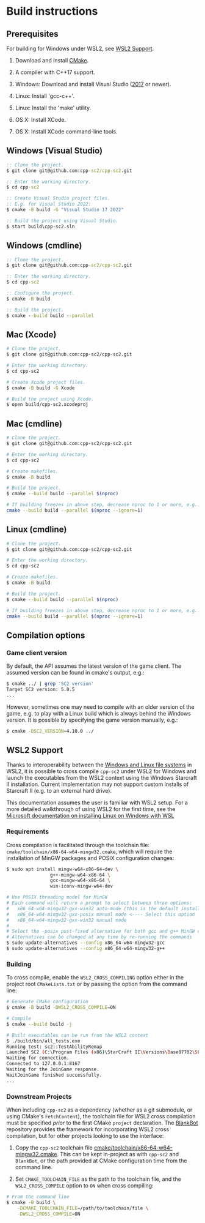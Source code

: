 # Build instructions

## Prerequisites

For building for Windows under WSL2, see [WSL2 Support](#wsl2-support).

1. Download and install [CMake](https://cmake.org/download/).

2. A compiler with C++17 support.

3. Windows: Download and install Visual Studio ([2017](https://www.visualstudio.com/downloads/) or newer).

4. Linux: Install 'gcc-c++'.

5. Linux: Install the 'make' utility.

6. OS X: Install XCode.

7. OS X: Install XCode command-line tools.

## Windows (Visual Studio)
```bat
:: Clone the project.
$ git clone git@github.com:cpp-sc2/cpp-sc2.git

:: Enter the working directory.
$ cd cpp-sc2

:: Create Visual Studio project files.
:: E.g. for Visual Studio 2022:
$ cmake -B build -G "Visual Studio 17 2022"

:: Build the project using Visual Studio.
$ start build\cpp-sc2.sln
```

## Windows (cmdline)
```bat
:: Clone the project.
$ git clone git@github.com:cpp-sc2/cpp-sc2.git

:: Enter the working directory.
$ cd cpp-sc2

:: Configure the project.
$ cmake -B build

:: Build the project.
$ cmake --build build --parallel
```

## Mac (Xcode)
```bash
# Clone the project.
$ git clone git@github.com:cpp-sc2/cpp-sc2.git

# Enter the working directory.
$ cd cpp-sc2

# Create Xcode project files.
$ cmake -B build -G Xcode

# Build the project using Xcode.
$ open build/cpp-sc2.xcodeproj
```

## Mac (cmdline)
```bash
# Clone the project.
$ git clone git@github.com:cpp-sc2/cpp-sc2.git

# Enter the working directory.
$ cd cpp-sc2

# Create makefiles.
$ cmake -B build

# Build the project.
$ cmake --build build --parallel $(nproc)

# If building freezes in above step, decrease nproc to 1 or more, e.g.:
cmake --build build --parallel $(nproc --ignore=1)
```

## Linux (cmdline)
```bash
# Clone the project.
$ git clone git@github.com:cpp-sc2/cpp-sc2.git

# Enter the working directory.
$ cd cpp-sc2

# Create makefiles.
$ cmake -B build

# Build the project.
$ cmake --build build --parallel $(nproc)

# If building freezes in above step, decrease nproc to 1 or more, e.g.:
cmake --build build --parallel $(nproc --ignore=1)
```

## Compilation options

### Game client version
By default, the API assumes the latest version of the game client. The assumed version can be found in cmake's output, e.g.:
```bash
$ cmake ../ | grep 'SC2 version'
Target SC2 version: 5.0.5
...
```

However, sometimes one may need to compile with an older version of the game, e.g. to play with a Linux build which is
always behind the Windows version. It is possible by specifying the game version manually, e.g.:
```bash
$ cmake -DSC2_VERSION=4.10.0 ../
```

## WSL2 Support

Thanks to interoperability between the [Windows and Linux file systems](https://docs.microsoft.com/en-us/windows/wsl/filesystems) in WSL2, it is possible to cross compile `cpp-sc2` under WSL2 for Windows and launch the executables from the WSL2 context using the Windows Starcraft II installation. Current implementation may not support custom installs of Starcraft II (e.g. to an external hard drive).

This documentation assumes the user is familiar with WSL2 setup. For a more detailed walkthrough of using WSL2 for the first time, see the [Microsoft documentation on installing Linux on Windows with WSL](https://docs.microsoft.com/en-us/windows/wsl/install)

### Requirements

Cross compilation is facilitated through the toolchain file: `cmake/toolchain/x86-64-w64-mingw32.cmake`, which will require the installation of MinGW packages and POSIX configuration changes:

```bash
$ sudo apt install mingw-w64-x86-64-dev \
                g++-mingw-w64-x86-64 \
                gcc-mingw-w64-x86-64 \
                win-iconv-mingw-w64-dev

# Use POSIX threading model for MinGW
# Each command will return a prompt to select between three options:
#   x86_64-w64-mingw32-gxx-win32 auto-mode (this is the default install behavior)
#   x86_64-w64-mingw32-gxx-posix manual mode <---- Select this option
#   x86_64-w64-mingw32-gxx-win32 manual mode
#
# Select the -posix post-fixed alternative for both gcc and g++ MinGW compilers
# Alternatives can be changed at any time by re-running the commands
$ sudo update-alternatives --config x86_64-w64-mingw32-gcc
$ sudo update-alternatives --config x86_64-w64-mingw32-g++
```

### Building

To cross compile, enable the `WSL2_CROSS_COMPILING` option either in the project root `CMakeLists.txt` or by passing the option from the command line:

```bash
# Generate CMake configuration
$ cmake -B build -DWSL2_CROSS_COMPILE=ON

# Compile
$ cmake --build build -j

# Built executables can be run from the WSL2 context
$ ./build/bin/all_tests.exe
Running test: sc2::TestAbilityRemap
Launched SC2 (C:\Program Files (x86)\StarCraft II\Versions\Base87702\SC2_x64.exe), PID: 35288
Waiting for connection.
Connected to 127.0.0.1:8167
Waiting for the JoinGame response.
WaitJoinGame finished successfully.
...
```

### Downstream Projects

When including `cpp-sc2` as a dependency (whether as a git submodule, or using CMake's `FetchContent`), the toolchain file for WSL2 cross compilation must be specified *prior* to the first CMake `project` declaration. The [BlankBot](https://github.com/cpp-sc2/blank-bot) repository provides the framework for incorporating WSL2 cross compilation, but for other projects looking to use the interface:

1. Copy the `cpp-sc2` toolchain file [cmake/toolchain/x86-64-w64-mingw32.cmake](https://github.com/cpp-sc2/cpp-sc2/blob/master/cmake/toolchain/x86-64-w64-mingw32.cmake). This can be kept in-project as with `cpp-sc2` and `BlankBot`, or the path provided at CMake configuration time from the command line.

2. Set `CMAKE_TOOLCHAIN_FILE` as the path to the toolchain file, and the `WSL2_CROSS_COMPILE` option to `ON` when cross compiling:

```bash
# From the command line
$ cmake -B build \
    -DCMAKE_TOOLCHAIN_FILE=/path/to/toolchain/file \
    -DWSL2_CROSS_COMPILE=ON
```
